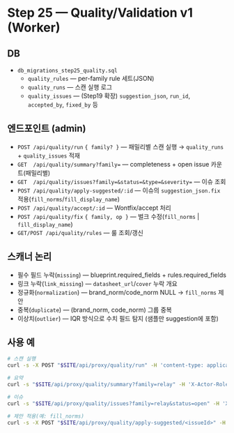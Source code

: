# Step 25 — Quality/Validation v1 (Worker)

## DB
- `db_migrations_step25_quality.sql`
  - `quality_rules` — per-family rule 세트(JSON)
  - `quality_runs` — 스캔 실행 로그
  - `quality_issues` — (Step19 확장) `suggestion_json`, `run_id`, `accepted_by`, `fixed_by` 등

## 엔드포인트 (admin)
- `POST /api/quality/run` `{ family? }` — 패밀리별 스캔 실행 → `quality_runs` + `quality_issues` 적재
- `GET  /api/quality/summary?family=` — completeness + open issue 카운트(패밀리별)
- `GET  /api/quality/issues?family=&status=&type=&severity=` — 이슈 조회
- `POST /api/quality/apply-suggested/:id` — 이슈의 `suggestion_json.fix` 적용(`fill_norms`/`fill_display_name`)
- `POST /api/quality/accept/:id` — Wontfix/accept 처리
- `POST /api/quality/fix` `{ family, op }` — 벌크 수정(`fill_norms` | `fill_display_name`)
- `GET/POST /api/quality/rules` — 룰 조회/갱신

## 스캐너 논리
- 필수 필드 누락(`missing`) — blueprint.required_fields + rules.required_fields
- 링크 누락(`link_missing`) — `datasheet_url`/`cover` 누락 개요
- 정규화(`normalization`) — brand_norm/code_norm NULL → `fill_norms` 제안
- 중복(`duplicate`) — (brand_norm, code_norm) 그룹 중복
- 이상치(`outlier`) — IQR 방식으로 수치 필드 탐지 (샘플만 suggestion에 포함)

## 사용 예
```bash
# 스캔 실행
curl -s -X POST "$SITE/api/proxy/quality/run" -H 'content-type: application/json' -H 'X-Actor-Roles: admin' -d '{"family":"relay"}' | jq .

# 요약
curl -s "$SITE/api/proxy/quality/summary?family=relay" -H 'X-Actor-Roles: admin' | jq .

# 이슈
curl -s "$SITE/api/proxy/quality/issues?family=relay&status=open" -H 'X-Actor-Roles: admin' | jq .

# 제안 적용(예: fill_norms)
curl -s -X POST "$SITE/api/proxy/quality/apply-suggested/<issueId>" -H 'X-Actor-Roles: admin' | jq .
```
